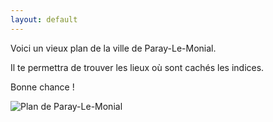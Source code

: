 ```yaml
---
layout: default
---
```


Voici un vieux plan de la ville de Paray-Le-Monial.

Il te permettra de trouver les lieux où sont cachés les indices.

Bonne chance !

![Plan de Paray-Le-Monial](assets/images/plan.png)
